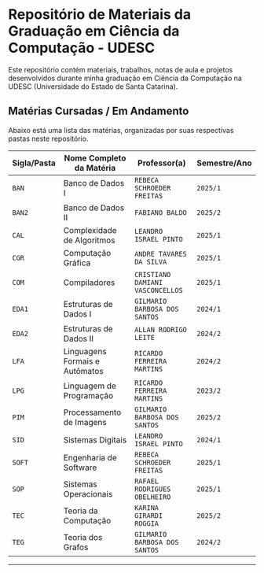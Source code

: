 # Repositório de Materiais da Graduação em Ciência da Computação - UDESC

Este repositório contém materiais, trabalhos, notas de aula e projetos desenvolvidos durante minha graduação em Ciência da Computação na UDESC (Universidade do Estado de Santa Catarina).

## Matérias Cursadas / Em Andamento

Abaixo está uma lista das matérias, organizadas por suas respectivas pastas neste repositório.

| Sigla/Pasta | Nome Completo da Matéria             | Professor(a)          | Semestre/Ano  |
|-------------|--------------------------------------|-----------------------|-------------------------|
| `BAN`       | Banco de Dados I                     | `REBECA SCHROEDER FREITAS`       | `2025/1`     |
| `BAN2`      | Banco de Dados II                    | `FABIANO BALDO`                  | `2025/2`     |
| `CAL`       | Complexidade de Algoritmos           | `LEANDRO ISRAEL PINTO`           | `2025/1`     |
| `CGR`       | Computação Gráfica                   | `ANDRE TAVARES DA SILVA`         | `2025/1`     |
| `COM`       | Compiladores                         | `CRISTIANO DAMIANI VASCONCELLOS` | `2025/1`     |
| `EDA1`      | Estruturas de Dados I                | `GILMARIO BARBOSA DOS SANTOS`    | `2024/1`     |
| `EDA2`      | Estruturas de Dados II               | `ALLAN RODRIGO LEITE`            | `2024/2`     |
| `LFA`       | Linguagens Formais e Autômatos       | `RICARDO FERREIRA MARTINS`       | `2024/2`     |
| `LPG`       | Linguagem de Programação             | `RICARDO FERREIRA MARTINS`       | `2023/2`     |
| `PIM`       | Processamento de Imagens             | `GILMARIO BARBOSA DOS SANTOS`    | `2025/2`     |
| `SID`       | Sistemas Digitais                    | `LEANDRO ISRAEL PINTO` 	        | `2024/1`     |
| `SOFT`      | Engenharia de Software               | `REBECA SCHROEDER FREITAS`       | `2025/1`     |
| `SOP`       | Sistemas Operacionais                | `RAFAEL RODRIGUES OBELHEIRO`     | `2025/1`     |
| `TEC`       | Teoria da Computação                 | `KARINA GIRARDI ROGGIA`          | `2025/2`     |
| `TEG`       | Teoria dos Grafos                    | `GILMARIO BARBOSA DOS SANTOS`    | `2024/2`     |

---
